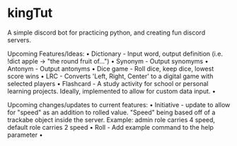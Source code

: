 # kingTut
A simple discord bot for practicing python, and creating fun discord servers.

Upcoming Features/Ideas:
• Dictionary - Input word, output definition (i.e. !dict apple -> "the round fruit of...")
  • Synonym - Output synomyms
  • Antonym - Output antonyms
• Dice game - Roll dice, keep dice, lowest score wins
• LRC - Converts 'Left, Right, Center' to a digital game with selected players
• Flashcard - A study activity for school or personal learning projects. Ideally, implemented to allow for custom data input.
•

Upcoming changes/updates to current features:
• Initiative - update to allow for "speed" as an addition to rolled value. "Speed" being based off of a trackabe object inside the server. Example: admin role carries 4 speed, default role carries 2 speed
• Roll - Add example command to the help parameter
• 
